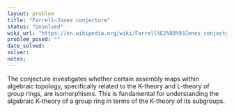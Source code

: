 ```yaml
---
layout: problem
title: "Farrell–Jones conjecture"
status: "Unsolved"
wiki_url: "https://en.wikipedia.org/wiki/Farrell%E2%80%93Jones_conjecture"
problem_posed: ""
date_solved:
solver:
notes:
---
```

The conjecture investigates whether certain assembly maps within algebraic topology, specifically related to the K-theory and L-theory of group rings, are isomorphisms. This is fundamental for understanding the algebraic K-theory of a group ring in terms of the K-theory of its subgroups.